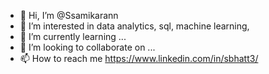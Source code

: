- 👋 Hi, I’m @Ssamikarann
- 👀 I’m interested in data analytics, sql, machine learning, 
- 🌱 I’m currently learning ...
- 💞️ I’m looking to collaborate on ...
- 📫 How to reach me 
https://www.linkedin.com/in/sbhatt3/
<!---
Ssamikarann/Ssamikarann is a ✨ special ✨ repository because its `README.md` (this file) appears on your GitHub profile.
You can click the Preview link to take a look at your changes.
--->
